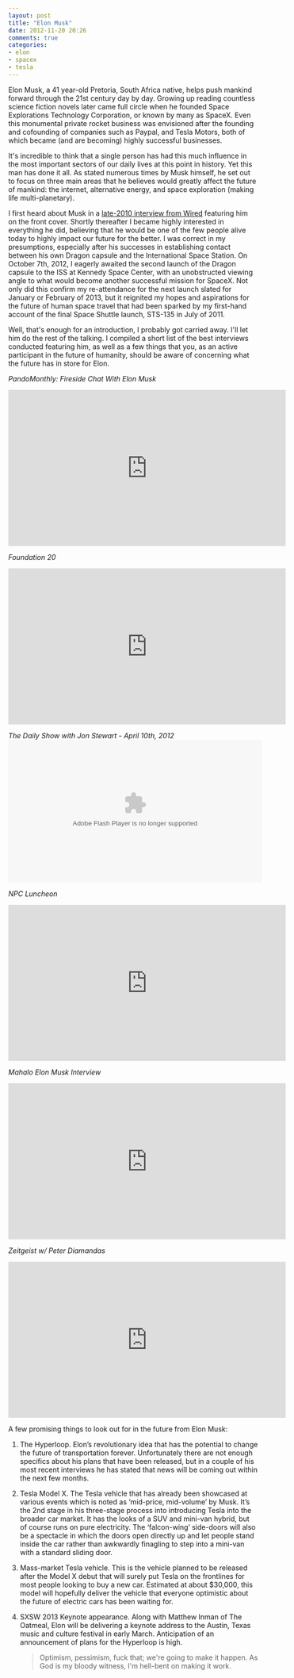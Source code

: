 ```yaml
---
layout: post
title: "Elon Musk"
date: 2012-11-20 20:26
comments: true
categories:
- elon
- spacex
- tesla
---
```


Elon Musk, a 41 year-old Pretoria, South Africa native, helps push mankind forward through the 21st century day by day. Growing up reading countless science fiction novels later came full circle when he founded Space Explorations Technology Corporation, or known by many as SpaceX. Even this monumental private rocket business was envisioned after the founding and cofounding of companies such as Paypal, and Tesla Motors, both of which became (and are becoming) highly successful businesses.

It's incredible to think that a single person has had this much influence in the most important sectors of our daily lives at this point in history. Yet this man has done it all. As stated numerous times by Musk himself, he set out to focus on three main areas that he believes would greatly affect the future of mankind: the internet, alternative energy, and space exploration (making life multi-planetary).

I first heard about Musk in a [late-2010 interview from Wired](http://www.wired.com/magazine/2010/09/ff_tesla/) featuring him on the front cover. Shortly thereafter I became highly interested in everything he did, believing that he would be one of the few people alive today to highly impact our future for the better. I was correct in my presumptions, especially after his successes in establishing contact between his own Dragon capsule and the International Space Station. On October 7th, 2012, I eagerly awaited the second launch of the Dragon capsule to the ISS at Kennedy Space Center, with an unobstructed viewing angle to what would become another successful mission for SpaceX. Not only did this confirm my re-attendance for the next launch slated for January or February of 2013, but it reignited my hopes and aspirations for the future of human space travel that had been sparked by my first-hand account of the final Space Shuttle launch, STS-135 in July of 2011.

Well, that's enough for an introduction, I probably got carried away. I'll let him do the rest of the talking. I compiled a short list of the best interviews conducted featuring him, as well as a few things that you, as an active participant in the future of humanity, should be aware of concerning what the future has in store for Elon.

*PandoMonthly: Fireside Chat With Elon Musk*
<iframe width="560" height="315" frameborder="0" src="http://www.youtube.com/embed/uegOUmgKB4E"></iframe>

*Foundation 20*
<iframe width="560" height="315" frameborder="0" src="http://www.youtube.com/embed/L-s_3b5fRd8"></iframe>

*The Daily Show with Jon Stewart - April 10th, 2012*
<embed src="http://media.mtvnservices.com/mgid:cms:item:comedycentral.com:412108" type="application/x-shockwave-flash" wmode="window" width="512" height="288" flashvars="autoPlay=false"></embed>

*NPC Luncheon*
<iframe width="560" height="315" frameborder="0" src="http://www.youtube.com/embed/xrVD3tcVWTY"></iframe>

*Mahalo Elon Musk Interview*
<iframe width="560" height="315" frameborder="0" src="http://www.youtube.com/embed/6K8NkJpUei4"></iframe>

*Zeitgeist w/ Peter Diamandas*
<iframe width="560" height="315" frameborder="0" src="http://www.youtube.com/embed/s3RlCVtQ6mA"></iframe>

A few promising things to look out for in the future from Elon Musk:

1. The Hyperloop. Elon&rsquo;s revolutionary idea that has the potential to change the future of transportation forever. Unfortunately there are not enough specifics about his plans that have been released, but in a couple of his most recent interviews he has stated that news will be coming out within the next few months.</p>
2. Tesla Model X.  The Tesla vehicle that has already been showcased at various events which is noted as &lsquo;mid-price, mid-volume&rsquo; by Musk. It&rsquo;s the 2nd stage in his three-stage process into introducing Tesla into the broader car market. It has the looks of a SUV and mini-van hybrid, but of course runs on pure electricity. The &lsquo;falcon-wing&rsquo; side-doors will also be a spectacle in which the doors open directly up and let people stand inside the car rather than awkwardly finagling to step into a mini-van with a standard sliding door.</p>
3. Mass-market Tesla vehicle. This is the vehicle planned to be released after the Model X debut that will surely put Tesla on the frontlines for most people looking to buy a new car. Estimated at about $30,000, this model will hopefully deliver the vehicle that everyone optimistic about the future of electric cars has been waiting for.</p>
4. SXSW 2013 Keynote appearance. Along with Matthew Inman of The Oatmeal, Elon will be delivering a keynote address to the Austin, Texas music and culture festival in early March. Anticipation of an announcement of plans for the Hyperloop is high.</p>

    >Optimism, pessimism, fuck that; we're going to make it happen. As God is my bloody witness, I'm hell-bent on making it work.

